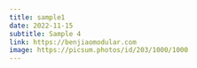 ```yaml
---
title: sample1
date: 2022-11-15
subtitle: Sample 4
link: https://benjiaomodular.com
image: https://picsum.photos/id/203/1000/1000
---
```

